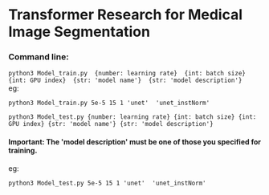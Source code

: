 # Transformer Research for Medical Image Segmentation

### Command line:
```python3 Model_train.py  {number: learning rate}  {int: batch size}  {int: GPU index}  {str: 'model name'}  {str: 'model description'}```\
eg:
```
python3 Model_train.py 5e-5 15 1 'unet'  'unet_instNorm'
```

```python3 Model_test.py {number: learning rate} {int: batch size} {int: GPU index} {str: 'model name'} {str: 'model description'}```
#### Important: The 'model description' must be one of those you specified for training.
eg:
```
python3 Model_test.py 5e-5 15 1 'unet'  'unet_instNorm'
```

